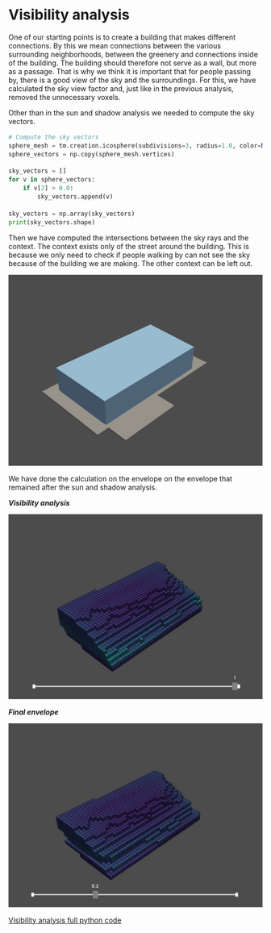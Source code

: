 # Visibility analysis 

One of our starting points is to create a building that makes different connections. By this we mean connections between the various surrounding neighborhoods, between the greenery and connections inside of the building. The building should therefore not serve as a wall, but more as a passage. That is why we think it is important that for people passing by, there is a good view of the sky and the surroundings. 
For this, we have calculated the sky view factor and, just like in the previous analysis, removed the unnecessary voxels.

Other than in the sun and shadow analysis we needed to compute the sky vectors. 
``` python
# Compute the sky vectors
sphere_mesh = tm.creation.icosphere(subdivisions=3, radius=1.0, color=None)
sphere_vectors = np.copy(sphere_mesh.vertices)

sky_vectors = []
for v in sphere_vectors:
    if v[2] > 0.0:
        sky_vectors.append(v)

sky_vectors = np.array(sky_vectors)
print(sky_vectors.shape)

```
Then we have computed the intersections between the sky rays and the context. The context exists only of the street around the building. This is because we only need to check if people walking by can not see the sky because of the building we are making. The other context can be left out.

![Title](../../../img/street.png)

We have done the calculation on the envelope on the envelope that remained after the sun and shadow analysis. 

***Visibility analysis***

![title](../../../img/svf1.jpg)


***Final envelope***

![title](../../../img/svf2.jpg)

[Visibility analysis full python code](notebooks/visibility/)



